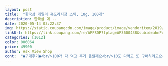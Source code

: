 ```yaml
---
layout: post 
title:  "한국삼 데일리 흑도라지청 스틱, 10g, 100개" 
description: 한국삼 데 ..
date: 2020-05-14 03:22:37 
img: https://static.coupangcdn.com/image/product/image/vendoritem/2019/08/07/5010994591/f498d145-0a61-4644-9ec4-51fdbb7256a1.jpg 
linkUrl: https://link.coupang.com/re/AFFSDP?lptag=AF3600438&subid=ahnPublicAsk&pageKey=251070263&itemId=792381037&vendorItemId=5010994591&traceid=V0-113-f96ad9a3d39c2f18 
categories: [1012] 
color: 006064 
price: 49900 
author: Ask View Shop 
cont:  "●구매후기●<br/>100개 다 먹고 후기 올릴께요<br/>10포 다먹고 또 구매하려고요<br/>10포 정도 남은것 같아요<br/>2일 됬는데도 목이 한결 부드럽고<br/><br/>가지고 다니며 먹어도 좋을 디자인<br/>괜찮네요^^<br/>근데 요건 아주 좋아요^^<br/>기침을 적게해요<br/>꾸준히 먹어봐야될듯해요<br/>난  2개  먹었는데  목에  가래가  한번씩  나와서  시켰는데  먹고나니  기분탓인지  깊은  속에서  가래가  나오는  느낌이  들었어요.<br/>.<br/>안 좋은거  배출되는거면  좋겠네요.<br/>.<br/><br/>남편이 기관지쪽이 약해서.<br/>.<br/> 평소에 잔기침이 있어요.<br/> 저도 비염이 있어서 미세먼지에 예민하고 목이 자주 아파서 도움되는 상품 없을까 알아보다가 흑도라지청 알게 되었네요.<br/> 잘 챙겨 먹으려면 휴대가 편리한 스틱 제품이 좋을 것 같아서 이 제품 구매했어요^^ 100개치고는 부피가 작아서 공간차지도 많이 안하고 딱 좋아요.<br/> 성분도 목에 좋다는 흑도라지에 배, 모과, 사과, 벌꿀도 함류되어 있어서 더 도움이 되지 않을까 싶네요 단맛이 강하다는 후기처럼 처음 먹을 땐 달콤해서 크게 거부감없이 먹는데 역시 도라지는 도라지라서;;; 쓰긴 써요.<br/> 급하게 물 찾아 마셨어요ㅎㅎㅎ 그치만 홍삼정(?) 그 진액보다는 훨씬 훨씬 덜 써요.<br/> 유통기한은 21년 10월까지라 넉넉해요.<br/> 오늘 처음 먹기 시작한 거라 효과에 대해선 말하기 모하지만 꾸준히 챙겨먹고 목건강에 도움이 되면 좋겠어요.<br/> 하루 2개씩 2명이 먹으면 한달도 안 되어 다 먹을 것 같은데ㅎㅎ 또 주문할게요<br/>넘치지도 않는다는 딱 숟가락 양이예요<br/>느껴지는거  공유하도록  할께요.<br/>.<br/><br/>대박 깜놀<br/>들고다니기 편해서 어디서든 챙겨먹었는데<br/>맘에들어요<br/>먹다보니 어느덧 한결 편해졌다 느껴지네요<br/>먹을만해요<br/>목이 편안해졌어요<br/>박스 크기는 크지는 않아요<br/>박스만 큰 애들도 많아서ㅋ<br/>밖에서 가위 사용 안하고 손으로 오픈하기도<br/>생각보다  진한거  같아요.<br/>.<br/>우리 아들이  먹을만큼  거부감없이  먹어지네요.<br/>.<br/>중2  아들  이걸  먹어서인지  오늘  땀이  좀  난다고  하네요.<br/>.<br/>1개  먹었는데  효과가?.<br/>.<br/><br/>생각보다 맛있는데요^^<br/>스틱도 지갑 가방에 넣기 딱 좋은 크기<br/>스틱형이 아주 많은데<br/>쓰다고 해서 눈 질근 감았는데^^;;;<br/>아이 키우면서 아이 약부터 분유부터 먹거리부터<br/>아주 딱 좋은 사이즈로 오픈되서 먹을때도 좋아요<br/>아주좋아요^^<br/>안되겠다 싶어서 시켰는데<br/>양은<br/>어른 숟가락 딱 고만큼<br/>오 잘 뜯어져요<br/>오뭐징<br/>오메가 박스랑 비교사진 올려용<br/>요거때문에 문제 많이 생기거든요<br/>요런 종류는 밖에서 잘 안뜯어져서<br/>요즘 목이 너무 안좋아서 기침도 심하고<br/>위에서 열어보니 생각보다 가득 들었네요<br/>이까지 써야될때도 있는데... <br/>  치아 나갈것 같다는<br/>재구매 하게될것 같아요<br/>저희 부모님은 2포씩 먹어야 효과 있는것 같다네요<br/>전 이고 괜찮은것 같아요<br/>좋아지니 안챙겨 먹게 되네요<br/>짜증날때도 엄청 많이요<br/>처음 먹을때<br/>한결 좋아요... <br/>^^<br/>한두번에  기대하는건  아니지만  한동안  먹어보고<br/>헐 이걸로 효과가 있을까 했는데<br/>확실히 효과 있어요<br/>효과 괜찮은것 같아요<br/>흘리고 그럼 난감한데<br/>" 
---
```


